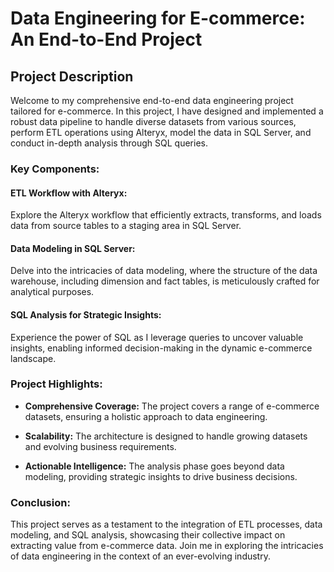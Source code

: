 # Data Engineering for E-commerce: An End-to-End Project

## Project Description

Welcome to my comprehensive end-to-end data engineering project tailored for e-commerce. In this project, I have designed and implemented a robust data pipeline to handle diverse datasets from various sources, perform ETL operations using Alteryx, model the data in SQL Server, and conduct in-depth analysis through SQL queries.

### Key Components:

#### ETL Workflow with Alteryx:
Explore the Alteryx workflow that efficiently extracts, transforms, and loads data from source tables to a staging area in SQL Server.

#### Data Modeling in SQL Server:
Delve into the intricacies of data modeling, where the structure of the data warehouse, including dimension and fact tables, is meticulously crafted for analytical purposes.

#### SQL Analysis for Strategic Insights:
Experience the power of SQL as I leverage queries to uncover valuable insights, enabling informed decision-making in the dynamic e-commerce landscape.

### Project Highlights:

- **Comprehensive Coverage:** The project covers a range of e-commerce datasets, ensuring a holistic approach to data engineering.

- **Scalability:** The architecture is designed to handle growing datasets and evolving business requirements.

- **Actionable Intelligence:** The analysis phase goes beyond data modeling, providing strategic insights to drive business decisions.

### Conclusion:

This project serves as a testament to the integration of ETL processes, data modeling, and SQL analysis, showcasing their collective impact on extracting value from e-commerce data. Join me in exploring the intricacies of data engineering in the context of an ever-evolving industry.
